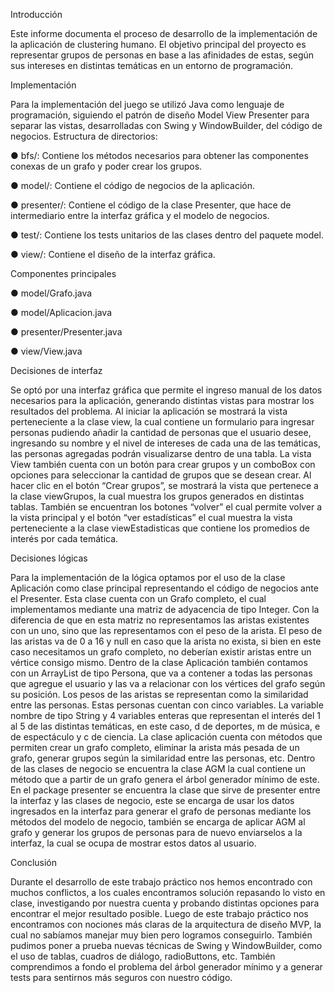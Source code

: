 Introducción

Este informe documenta el proceso de desarrollo de la implementación de la
aplicación de clustering humano. El objetivo principal del proyecto es
representar grupos de personas en base a las afinidades de estas, según sus
intereses en distintas temáticas en un entorno de programación.

Implementación

Para la implementación del juego se utilizó Java como lenguaje de
programación, siguiendo el patrón de diseño Model View Presenter para separar
las vistas, desarrolladas con Swing y WindowBuilder, del código de negocios.
Estructura de directorios:

● bfs/: Contiene los métodos necesarios para obtener las componentes
conexas de un grafo y poder crear los grupos.

● model/: Contiene el código de negocios de la aplicación.

● presenter/: Contiene el código de la clase Presenter, que hace de
intermediario entre la interfaz gráfica y el modelo de negocios.

● test/: Contiene los tests unitarios de las clases dentro del paquete model.

● view/: Contiene el diseño de la interfaz gráfica.

Componentes principales

● model/Grafo.java

● model/Aplicacion.java

● presenter/Presenter.java

● view/View.java

Decisiones de interfaz

Se optó por una interfaz gráfica que permite el ingreso manual de los datos
necesarios para la aplicación, generando distintas vistas para mostrar los
resultados del problema. Al iniciar la aplicación se mostrará la vista
perteneciente a la clase view, la cual contiene un formulario para ingresar
personas pudiendo añadir la cantidad de personas que el usuario desee,
ingresando su nombre y el nivel de intereses de cada una de las temáticas, las
personas agregadas podrán visualizarse dentro de una tabla. La vista View
también cuenta con un botón para crear grupos y un comboBox con opciones
para seleccionar la cantidad de grupos que se desean crear. Al hacer clic en el
botón “Crear grupos”, se mostrará la vista que pertenece a la clase viewGrupos,
la cual muestra los grupos generados en distintas tablas. También se encuentran
los botones “volver” el cual permite volver a la vista principal y el botón “ver
estadísticas” el cual muestra la vista perteneciente a la clase viewEstadisticas
que contiene los promedios de interés por cada temática.

Decisiones lógicas

Para la implementación de la lógica optamos por el uso de la clase Aplicación
como clase principal representando el código de negocios ante el Presenter. Esta
clase cuenta con un Grafo completo, el cual implementamos mediante una
matriz de adyacencia de tipo Integer. Con la diferencia de que en esta matriz no
representamos las aristas existentes con un uno, sino que las representamos con
el peso de la arista. El peso de las aristas va de 0 a 16 y null en caso que la arista
no exista, si bien en este caso necesitamos un grafo completo, no deberían
existir aristas entre un vértice consigo mismo. Dentro de la clase Aplicación
también contamos con un ArrayList de tipo Persona, que va a contener a todas
las personas que agregue el usuario y las va a relacionar con los vértices del
grafo según su posición. Los pesos de las aristas se representan como la
similaridad entre las personas. Estas personas cuentan con cinco variables. La
variable nombre de tipo String y 4 variables enteras que representan el interés
del 1 al 5 de las distintas temáticas, en este caso, d de deportes, m de música, e
de espectáculo y c de ciencia. La clase aplicación cuenta con métodos que
permiten crear un grafo completo, eliminar la arista más pesada de un grafo,
generar grupos según la similaridad entre las personas, etc.
Dentro de las clases de negocio se encuentra la clase AGM la cual contiene un
método que a partir de un grafo genera el árbol generador mínimo de este.
En el package presenter se encuentra la clase que sirve de presenter entre la
interfaz y las clases de negocio, este se encarga de usar los datos ingresados en
la interfaz para generar el grafo de personas mediante los métodos del modelo
de negocio, también se encarga de aplicar AGM al grafo y generar los grupos de
personas para de nuevo enviarselos a la interfaz, la cual se ocupa de mostrar
estos datos al usuario.

Conclusión

Durante el desarrollo de este trabajo práctico nos hemos encontrado con muchos
conflictos, a los cuales encontramos solución repasando lo visto en clase,
investigando por nuestra cuenta y probando distintas opciones para encontrar el
mejor resultado posible. Luego de este trabajo práctico nos encontramos con
nociones más claras de la arquitectura de diseño MVP, la cual no sabíamos
manejar muy bien pero logramos conseguirlo. También pudimos poner a prueba
nuevas técnicas de Swing y WindowBuilder, como el uso de tablas, cuadros de
diálogo, radioButtons, etc. También comprendimos a fondo el problema del
árbol generador mínimo y a generar tests para sentirnos más seguros con
nuestro código.
